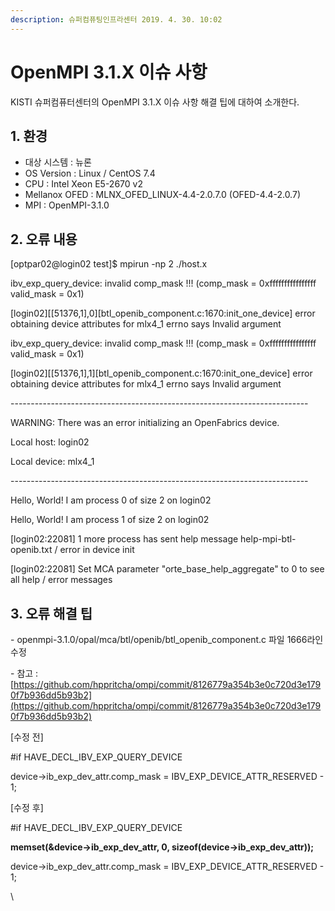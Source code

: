```yaml
---
description: 슈퍼컴퓨팅인프라센터 2019. 4. 30. 10:02
---
```


# OpenMPI 3.1.X 이슈 사항

KISTI 슈퍼컴퓨터센터의 OpenMPI 3.1.X 이슈 사항 해결 팁에 대하여 소개한다.

&#x20;

## **1. 환경**

* 대상 시스템 : 뉴론
* OS Version : Linux / CentOS 7.4
* CPU : Intel Xeon E5-2670 v2
* Mellanox OFED : MLNX\_OFED\_LINUX-4.4-2.0.7.0 (OFED-4.4-2.0.7)
* MPI : OpenMPI-3.1.0

&#x20;

## **2. 오류 내용**

\[optpar02@login02 test]$ mpirun -np 2 ./host.x

ibv\_exp\_query\_device: invalid comp\_mask !!! (comp\_mask = 0xffffffffffffffff valid\_mask = 0x1)

\[login02]\[\[51376,1],0]\[btl\_openib\_component.c:1670:init\_one\_device] error obtaining device attributes for mlx4\_1 errno says Invalid argument

ibv\_exp\_query\_device: invalid comp\_mask !!! (comp\_mask = 0xffffffffffffffff valid\_mask = 0x1)

\[login02]\[\[51376,1],1]\[btl\_openib\_component.c:1670:init\_one\_device] error obtaining device attributes for mlx4\_1 errno says Invalid argument

\--------------------------------------------------------------------------

WARNING: There was an error initializing an OpenFabrics device.

&#x20; Local host:   login02

&#x20; Local device: mlx4\_1

\--------------------------------------------------------------------------

Hello, World! I am process 0 of size 2 on login02&#x20;

Hello, World! I am process 1 of size 2 on login02&#x20;

\[login02:22081] 1 more process has sent help message help-mpi-btl-openib.txt / error in device init

\[login02:22081] Set MCA parameter "orte\_base\_help\_aggregate" to 0 to see all help / error messages

&#x20;

## **3. 오류 해결 팁**

\- openmpi-3.1.0/opal/mca/btl/openib/btl\_openib\_component.c 파일 1666라인 수정

\- 참고 : [https://github.com/hppritcha/ompi/commit/8126779a354b3e0c720d3e1790f7b936dd5b93b2](https://github.com/hppritcha/ompi/commit/8126779a354b3e0c720d3e1790f7b936dd5b93b2)

&#x20;

\[수정 전]

\#if HAVE\_DECL\_IBV\_EXP\_QUERY\_DEVICE&#x20;

&#x20;   device->ib\_exp\_dev\_attr.comp\_mask = IBV\_EXP\_DEVICE\_ATTR\_RESERVED - 1;

&#x20;

\[수정 후]

\#if HAVE\_DECL\_IBV\_EXP\_QUERY\_DEVICE&#x20;

&#x20;   **memset(\&device->ib\_exp\_dev\_attr, 0, sizeof(device->ib\_exp\_dev\_attr));**

&#x20;   device->ib\_exp\_dev\_attr.comp\_mask = IBV\_EXP\_DEVICE\_ATTR\_RESERVED - 1;

&#x20;

\
